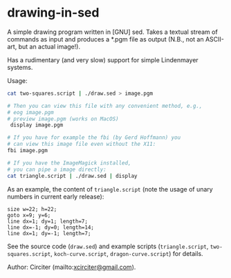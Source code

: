 # drawing-in-sed

A simple drawing program written in [GNU] sed. Takes a textual stream of commands as input and
produces a *.pgm file as output (N.B., not an ASCII-art, but an actual image!).

Has a rudimentary (and very slow) support for simple Lindenmayer systems.

Usage:
```bash
cat two-squares.script | ./draw.sed > image.pgm

# Then you can view this file with any convenient method, e.g.,
# eog image.pgm
# preview image.pgm (works on MacOS)
 display image.pgm

# If you have for example the fbi (by Gerd Hoffmann) you
# can view this image file even without the X11:
fbi image.pgm

# If you have the ImageMagick installed,
# you can pipe a image directly:
cat triangle.script | ./draw.sed | display
```
As an example, the content of `triangle.script`
(note the usage of unary numbers in current early release):
```
size w=22; h=22;
goto x=9; y=6;
line dx=1; dy=1; length=7;
line dx=-1; dy=0; length=14;
line dx=1; dy=-1; length=7;
```

See the source code (`draw.sed`) and example scripts (`triangle.script`,
`two-squares.script`, `koch-curve.script`, `dragon-curve.script`) for details.

Author: Circiter (mailto:xcirciter@gmail.com).
